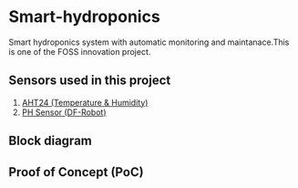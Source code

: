 # Smart-hydroponics
Smart hydroponics system with automatic monitoring and maintanace.This is one of the FOSS innovation project.

## Sensors used in this project
1. [AHT24 (Temperature & Humidity)](https://raw.githubusercontent.com/MMS731/Smart-hydroponics/manudev/sensors/aht24_arduino/readAHT20.ino)
2. [PH Sensor (DF-Robot)](https://raw.githubusercontent.com/MMS731/Smart-hydroponics/manudev/sensors/PHSENSOR/PHSENSOR.ino)

## Block diagram


## Proof of Concept (PoC)
